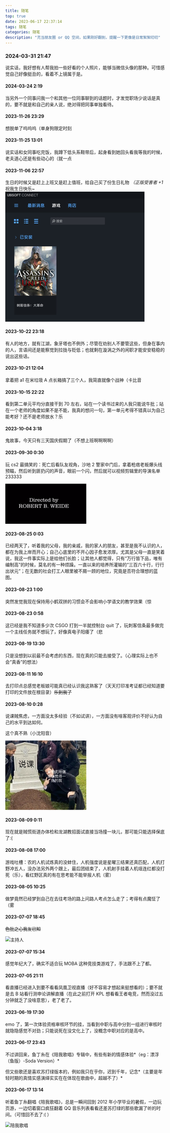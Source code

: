 ```yaml
---
title: 随笔
top: true
date: 2023-06-17 22:37:14
tags: 随笔
categories: 随笔
description: "充当朋友圈 or QQ 空间，如果刚好翻到，提醒一下更像是日常絮絮叨叨"
---
```

### 2024-03-31 21:47
说实话，我好想有人帮我拍一些好看的个人照片，能够当微信头像的那种。可惜感觉自己好像挺丑的，看着不上镜属于是。

#### 2024-03-24 2:19
当另外一个同事问我一个和其他一位同事聊到的话题时，才发觉职场少说话是真的，要不就是和自己的亲人说，绝对得把同事单独看待。

#### 2023-11-26 23:29
想脱单了呜呜呜（单身狗限定时刻



#### 2023-11-25 13:01
说实话和女同事吃完饭，我蹲下低头系鞋带后，起身看到她回头看我等我的时候，
老夫道心还是有些动心的（就一点


#### 2023-11-06 22:57
生日的时候又是赶上上班又是赶上值班，给自己买了份生日礼物 *（正版受害者 +1*
祝我生日快乐~
<img src="随笔/刺客信条大革命.jpg" alt="导演" style="zoom:50%;" />


#### 2023-10-22 23:18
有人的地方，就有江湖，象牙塔也不例外；尽管在劝别人不要管这些，但身在事内的人，言语间还是能察觉到拉拢与贬低；也就剩在漩涡之外的闲职才能安安稳稳的说出这些话。


#### 2023-10-21 12:04
拿着把 a1 在米垃圾 A 点长箱搞了三个人，我简直就像个战神（卡比音



#### 2023-10-15 22:22
看到第二单元平均分直接干到 70 左右，站在一个读书过来的人我只能说牛批；站在一个老师的角度如果不是不能，我真的想问一句，第一单元考得不错真以为自己能考好？还不是老师放水？乐



#### 2023-10-04 3:18
鬼故事，今天只有三天国庆假期了（不想上班啊啊啊啊）



#### 2023-09-30 0:30

玩 cs2 最搞笑的：死亡后看队友视角，沙地 2 警家中门后，拿着枪痞老板爆头线预瞄，然后听到匪扔闪的声音，眼前一个闪，然后就可以视频剪辑里的导演名单 233333

<img src="随笔/导演.jpg" alt="导演" style="zoom:25%;" />



#### 2023-08-25 0:03

已经两天了，听着我的父母，我的亲戚，我的家人的朋友，甚至是我不认识的人，都在为我上岸而开心；自己心底里的不开心因子愈发浓厚。尤其是父母一直是笑着说，我这一件事实际上是给他们长脸；让其他人都觉得，只有“万行皆下品，唯有编制高”的时候，莫名的有一种烦躁。一直以来的培养所灌输的“三百六十行，行行出状元”；在无数的社会打工人眼里被不屑一顾的地位，究竟是否符合理想的蓝图。



#### 2023-08-23 1:00

突然发觉我现在保持用小鹤双拼的习惯会不会影响小学语文的教学效果（惊



#### 2023-08-23 0:58

这已经是我不知道多少次 CSGO 打到一半就控制台 quit 了，玩刺客信条最多做完一个主线任务就不想玩了，好像真电子阳痿了（悲



#### 2023-08-19 13:30

只是没想到以前最不会考虑的东西，现在真的只能去接受了。（心理实际上也不会“真香”的想法）



#### 2023-08-11 16:10

去打印点总感觉老板娘可能真已经认识我这熟客了（天天打印准考证都已经知道要打印的文件放在根目录）~~乐到我了~~



#### 2023-08-10 0:28

说课贼焦虑，一方面没太多经验（不如试讲），一方面没有啥客观评价不好认为自己的水平到达如何。

这个真不熟（小沈阳音）

<img src="随笔/说课焦虑.jpg" alt="说课焦虑" style="zoom:25%;" />



#### 2023-08-09 0:11

现在就是贼慌街道办体检和龙湖教招面试直接当场撞一块儿，那可能只能选择保底了:(



#### 2023-08-08 17:00

游戏吐槽：农的人机试炼真的没蚌住，人机强度说是星曜三结果还真匹配，人机打野冲五人，没办法另外两个跟上，最后团结束了，人机射手挂着人机瑶连红都没打死（乐），看红野区真的有在思考能不能举报人机（雾）



#### 2023-08-05 10:25

做梦竟然已经梦到自己在去往考场的路上问路人考点怎么走了；考得有点魔怔了（雾



#### 2023-07-07 18:45

~~色批之心我友已知~~

![主持人](主持人.jpg)



#### 2023-07-07 15:34

感觉年纪大了，确实不适合玩 MOBA 这种竞技类游戏了，手法跟不上了都。



#### 2023-07-05 21:11

看直播已经进入到要不看看凤凰卫视直播（好不容易才想起来挺想看的）；要不就是去 B 站看行测申论讲解直播（在此之前打开 KPL 想看看王者电竞，然而没过五分钟就乏了没啥意思），老了老了。



#### 2023-06-19 17:30

emo 了，第一次体验资格审核环节的挂，当看到中职与高中分到一组进行审核时就隐隐感觉不对劲；只能说死在没文化上了，没概念中职对应的是高中。



#### 2023-06-17 23:43

不过讲回来，鱼丁糸在《陪我歌唱》专辑中，有些有新的情感体验*（eg：漂浮（鱼版）-Soda Version）*

但又些歌还是喜欢苏打绿版本的，例如我只在乎你，迟到千年，记念*（主要是年轻时期的真情实感演绎实实在在体现在歌曲中，超越不了）*



#### 2023-06-17 13:14

听着鱼丁糸翻唱《陪我歌唱》，总是一瞬间回到 2012 年小学毕业的暑假，一边玩页游，一边切着窗口疯狂翻着 QQ 音乐列表看看还差苏打绿的那些歌漏了听的时间。（可惜回不去了:( ）

![陪我歌唱](陪我歌唱.jpg)

